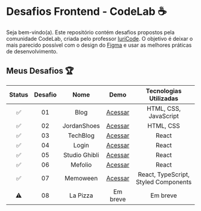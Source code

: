 <div>
 <h1>Desafios Frontend - CodeLab ☕</h1>
</div>

<p>Seja bem-vindo(a). Este repositório contém desafios propostos pela comunidade CodeLab, criada pelo professor <a href="https://github.com/iuricode" target="_blank">IuriCode</a>. O objetivo é deixar o mais parecido possível com o design do <a href="https://www.figma.com/design/Yb9IBH56g7T1hdIyZ3BMNO/Desafios---CodeLab?node-id=5854-2&t=wBt6fiunEww4ROTZ-0" target="_blank">Figma</a> e usar as melhores práticas de desenvolvimento.</p> 

## Meus Desafios 🏆

| Status | Desafio | Nome | Demo | Tecnologias Utilizadas 
:---: | :---: | :---: | :---: | :---: | 
✅ | 01 | Blog | <a href="https://blog-codelab.netlify.app/" target="_blank">Acessar</a> | HTML, CSS, JavaScript 
✅ | 02 | JordanShoes | <a href="https://jordanshoes-store.netlify.app/" target="_blank">Acessar</a> | HTML, CSS
✅ | 03 | TechBlog | <a href="https://tech-blog-psi-nine.vercel.app/" target="_blank">Acessar</a> | React
✅ | 04 | Login | <a href="https://login-drab-ten.vercel.app/" target="_blank">Acessar</a> | React 
✅ | 05 | Studio Ghibli | <a href="https://studio-ghibli-4568bb.netlify.app/" target="_blank">Acessar</a> | React 
✅ | 06 | Mefolio | <a href="https://mefolio-478fde.netlify.app/" target="_blank">Acessar</a> | React
✅ | 07 | Memoween | <a href="https://memoween-game.netlify.app/" target="_blank">Acessar</a> | React, TypeScript, Styled Components
⚠️ | 08 | La Pizza | Em breve | Em breve 
